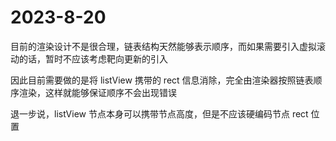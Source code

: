 # 2023-8-20

目前的渲染设计不是很合理，链表结构天然能够表示顺序，而如果需要引入虚拟滚动的话，暂时不应该考虑靶向更新的引入

因此目前需要做的是将 listView 携带的 rect 信息消除，完全由渲染器按照链表顺序渲染，这样就能够保证顺序不会出现错误

退一步说，listView 节点本身可以携带节点高度，但是不应该硬编码节点 rect 位置
